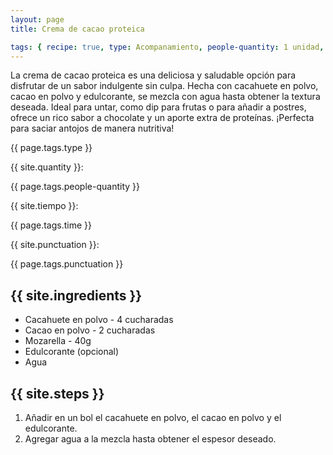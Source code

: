 ```yaml
---
layout: page
title: Crema de cacao proteica

tags: { recipe: true, type: Acompanamiento, people-quantity: 1 unidad, time: 5 min., punctuation: 3 }
---
```


<p class="recipe-description">La crema de cacao proteica es una deliciosa y saludable opción para disfrutar de un sabor indulgente sin culpa. Hecha con cacahuete en polvo, cacao en polvo y edulcorante, se mezcla con agua hasta obtener la textura deseada. Ideal para untar, como dip para frutas o para añadir a postres, ofrece un rico sabor a chocolate y un aporte extra de proteínas. ¡Perfecta para saciar antojos de manera nutritiva!</p>

<div class="recipe-information">
    <div><p class="{{ page.tags.type }}">{{ page.tags.type }}</p></div>
    <div><p>{{ site.quantity }}:</p> {{ page.tags.people-quantity }}</div>
    <div><p>{{ site.tiempo }}:</p> {{ page.tags.time }}</div>
    <div><p>{{ site.punctuation }}:</p> {{ page.tags.punctuation }}</div>
</div>

## {{ site.ingredients }}

* Cacahuete en polvo - 4 cucharadas
* Cacao en polvo - 2 cucharadas
* Mozarella - 40g
* Edulcorante (opcional)
* Agua

## {{ site.steps }}

1. Añadir en un bol el cacahuete en polvo, el cacao en polvo y el edulcorante.
2. Agregar agua a la mezcla hasta obtener el espesor deseado.